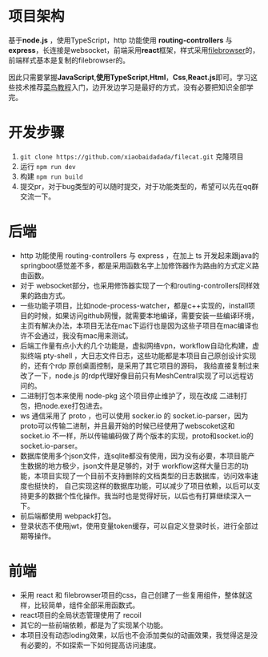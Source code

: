 
# 项目架构
基于**node.js** ，使用TypeScript，http 功能使用 **routing-controllers** 与 **express**，长连接是websocket，前端采用**react**框架，样式采用[filebrowser](https://github.com/filebrowser/filebrowser)的，前端样式基本是复制的filebrowser的。

因此只需要掌握**JavaScript**,**使用TypeScript**,**Html**，**Css**,**React.js**即可。学习这些技术推荐[菜鸟教程](https://www.runoob.com/)入门，边开发边学习是最好的方式，没有必要把知识全部学完。

# 开发步骤
1. `git clone https://github.com/xiaobaidadada/filecat.git` 克隆项目
2. 运行 `npm run dev ` 
3. 构建 `npm run build`
4. 提交pr，对于bug类型的可以随时提交，对于功能类型的，希望可以先在qq群交流一下。
# 后端
- http 功能使用 routing-controllers 与 express ，在加上 ts 开发起来跟java的springboot感觉差不多，都是采用函数名字上加修饰器作为路由的方式定义路由函数。
- 对于 websocket部分，也采用修饰器实现了一个和routing-controllers同样效果的路由方式。
- 一些功能子项目，比如node-process-watcher，都是c++实现的，install项目的时候，如果访问github网慢，就需要本地编译，需要安装一些编译环境，主页有解决办法，本项目无法在mac下运行也是因为这些子项目在mac编译也许不会通过，我没有mac用来测试。
- 后端工作量有点小大的几个功能是，虚拟网络vpn，workflow自动化构建，虚拟终端 pty-shell ，大日志文件日志，这些功能都是本项目自己原创设计实现的，还有个rdp  原创桌面控制，是采用了其它项目的源码，
  我给直接复制过来改了一下，node.js 的rdp代理好像目前只有MeshCentral实现了可以远程访问的。
- 二进制打包本来使用 node-pkg 这个项目停止维护了，现在改成 二进制打包，把node.exe打包进去。
- ws 通信采用了 proto ，也可以使用 socker.io 的 socket.io-parser，因为proto可以传输二进制，并且最开始的时候已经使用了webscoket这和socket.io 不一样，所以传输编码做了两个版本的实现，proto和socket.io的socket.io-parser。
- 数据库使用多个json文件，连sqlite都没有使用，因为没有必要，本项目能产生数据的地方极少，json文件是足够的，对于 workflow这样大量日志的功能，本项目实现了一个目前不支持删除的文档类型的日志数据库，访问效率速度也挺快的，
  自己实现这样的数据库功能，可以减少了项目依赖，以后可以支持更多的数据个性化操作。我当时也是觉得好玩，以后也有打算继续深入一下。
- 前后端都使用 webpack打包。
- 登录状态不使用jwt，使用变量token缓存，可以自定义登录时长，进行全部过期等操作。

# 前端
- 采用 react 和 filebrowser项目的css，自己创建了一些复用组件，整体就这样，比较简单，组件全部采用函数式。
- react项目的全局状态管理使用了 recoil
- 其它的一些前端依赖，都是为了实现某个功能。
- 本项目没有动态loding效果，以后也不会添加类似的动画效果，我觉得这是没有必要的，不如探索一下如何提高访问速度。

